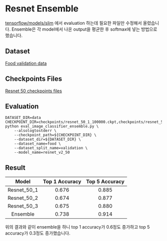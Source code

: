 # Resnet Ensemble
[tensorflow/models/slim](https://github.com/tensorflow/models/tree/master/slim) 에서 evaluation 하는데 필요한 파일만 수정해서 올렸습니다. Ensemble은 각 model에서 나온 output을 평균한 후 softmax에 넣는 방법으로 했습니다.

## Dataset
[Food validation data](https://drive.google.com/open?id=0B8AJ1FOXWIi5YWFzT0p3ZHNpdGM)

## Checkpoints Files
[Resnet 50 checkpoints files](https://drive.google.com/open?id=0B8AJ1FOXWIi5SnVhaENTd0dRSGs)

## Evaluation
```
DATASET_DIR=data
CHECKPOINT_DIR=checkpoints/resnet_50_1_100000.ckpt,checkpoints/resnet_50_2_100000.ckpt,checkpoints/resnet_50_3_100000.ckpt
python eval_image_classifier_ensemble.py \
	--alsologtostderr \
	--checkpoint_path=${CHECKPOINT_DIR} \
	--dataset_dir=${DATASET_DIR} \
	--dataset_name=food \
	--dataset_split_name=validation \
	--model_name=resnet_v2_50
```

## Result
Model | Top 1 Accuracy | Top 5 Accuracy
:------:|:---------------:|:---------------------:
Resnet_50_1 | 0.676 | 0.885
Resnet_50_2 | 0.674 | 0.877
Resnet_50_3 | 0.675 | 0.880
Ensemble | 0.738 | 0.914
위의 결과와 같이 ensemble을 하니 top 1 accuracy가 0.6정도 증가하고 top 5 accuracy가 0.3정도 증가했습니다.
